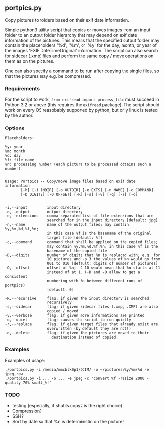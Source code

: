 ## portpics.py
Copy pictures to folders based on their exif date information.

Simple python3 utility script that copies or moves images from an input
folder to an output folder hierarchy that may depend on exif date
information of the pictures. This means that the specified output folder
may contain the placeholders '%d', '%m', or '%y' for the day, month, or
year of the images 'EXIF DateTimeOriginal' information. The script can
also search for sidecar (.xmp) files and perform the same copy / move
operations on them as on the pictures.

One can also specify a command to be run after copying the single
files, so that the pictures may e.g. be compressed.

### Requirements

For the script to work, `from exifread import process_file` must succeed in
Python 3.2 or above (this requires the `exifread` package).
The script should work on every OS reasobably supported by python, but only
linux is tested by the author.

### Options

```
Placeholders:

%y: year
%m: month
%d: day
%f: file name
%n: processing number (each picture to be processed obtains such a number)


Usage: Portpics -- Copy/move image files based on exif date information
       [-h] [-i INDIR] [-o OUTDIR] [-e EXTS] [-n NAME] [-c COMMAND]
       [-D DIGITS] [-O OFFSET] [-R] [-s] [-v] [-q] [-r] [-d]


-i,--input         input directory
-o,--output        output directory
-e,--extensions    comma separated list of file extensions that are
                   searched for in the input directory [default: jpg]
-n,--name          name of the output files; may contain %y,%m,%d,%f,%n;
                   in this case %f is the basename of the original
                   target file [default: %f]
-c,--command       command that shall be applied on the copied files;
                   may contain %y,%m,%d,%f,%n; in this case %f is the
                   basename of the copied file
-D,--digits        number of digits that %n is replaced with; e.g. for
                   10 pictures and -p 3 the values of %n would go from
                   001 to 010 [default: digits of number of pictures]
-O,--offset        offset of %n; -O 10 would mean that %n starts at 11
                   instead of at 1. (-D and -O allow to get a consistent
                   numbering with %n between different runs of portpics)
                   [default: 0]

-R,--recursive     flag; if given the input directory is searched
                   recursively
-s,--sidecar       flag; if given sidecar files (.xmp, .XMP) are also
                   copied / moved
-v,--verbose       flag; if given more informations are printed
-q,--quiet         flag; causes the script to run quietly
-r,--replace       flag; if given target files that already exist are
                   overwritten (by default they are not!)
-d,--delete        flag; if given the pictures are moved to their
                     destination instead of copied.
```

### Examples

Examples of usage:
```
./portpics.py -i /media/mmcblk0p1/DCIM/ -o ~/pictures/%y/%m/%d -e jpeg,raw
./portpics.py -i ... -o ... -e jpeg -c 'convert %f -resize 2000 -quality 70% small_%f'
```

### TODO
 * testing (especially, if shutils.copy2 is the right choice)...
 * Compression?
 * SSH?
 * Sort by date so that %n is deterministic on the pictures
